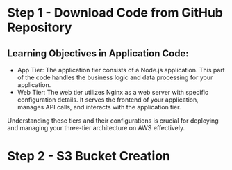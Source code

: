 # Step 1 - Download Code from GitHub Repository
## Learning Objectives in Application Code:
* App Tier: The application tier consists of a Node.js application. This part of the code handles the business logic and data processing for your application.
* Web Tier: The web tier utilizes Nginx as a web server with specific configuration details. It serves the frontend of your application, manages API calls, and interacts with the application tier.

Understanding these tiers and their configurations is crucial for deploying and managing your three-tier architecture on AWS effectively.

# Step 2 - S3 Bucket Creation
